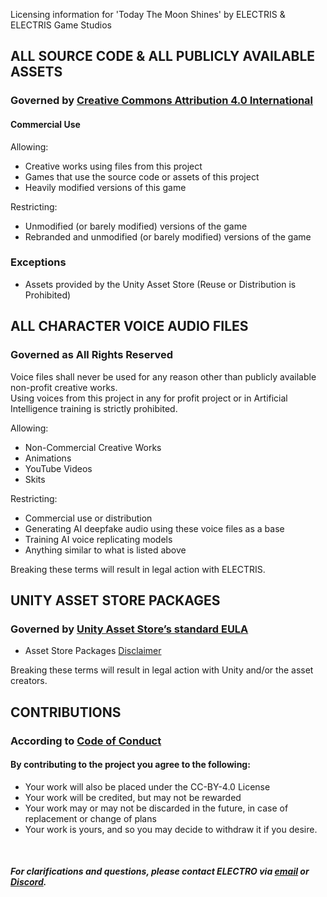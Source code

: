 Licensing information for 'Today The Moon Shines' by ELECTRIS & ELECTRIS Game Studios

## ALL SOURCE CODE & ALL PUBLICLY AVAILABLE ASSETS

### Governed by [Creative Commons Attribution 4.0 International](https://creativecommons.org/licenses/by/4.0/)

#### Commercial Use

Allowing:
 - Creative works using files from this project
 - Games that use the source code or assets of this project
 - Heavily modified versions of this game

Restricting:
 - Unmodified (or barely modified) versions of the game
 - Rebranded and unmodified (or barely modified) versions of the game

### Exceptions
 - Assets provided by the Unity Asset Store (Reuse or Distribution is Prohibited)

## ALL CHARACTER VOICE AUDIO FILES

### Governed as All Rights Reserved
Voice files shall never be used for any reason other than publicly available non-profit creative works.
<br> Using voices from this project in any for profit project or in Artificial Intelligence training is strictly prohibited.

Allowing:
 - Non-Commercial Creative Works
 - Animations
 - YouTube Videos
 - Skits

Restricting:
 - Commercial use or distribution
 - Generating AI deepfake audio using these voice files as a base
 - Training AI voice replicating models
 - Anything similar to what is listed above

Breaking these terms will result in legal action with ELECTRIS.

## UNITY ASSET STORE PACKAGES

### Governed by [Unity Asset Store’s standard EULA](https://unity.com/legal/as-terms)
-  Asset Store Packages [Disclaimer](Documentation/ASSET-DISCLAIMER.md)

Breaking these terms will result in legal action with Unity and/or the asset creators.

## CONTRIBUTIONS
### According to [Code of Conduct](CODE_OF_CONDUCT.md)
#### By contributing to the project you agree to the following:
 - Your work will also be placed under the CC-BY-4.0 License
 - Your work will be credited, but may not be rewarded
 - Your work may or may not be discarded in the future, in case of replacement or change of plans
 - Your work is yours, and so you may decide to withdraw it if you desire.

<br>

##### **For clarifications and questions, please contact ELECTRO via [email](mailto:electro.socialmedia@gmail.com) or [Discord](https://discord.gg/TgtCGKxbZr).**

